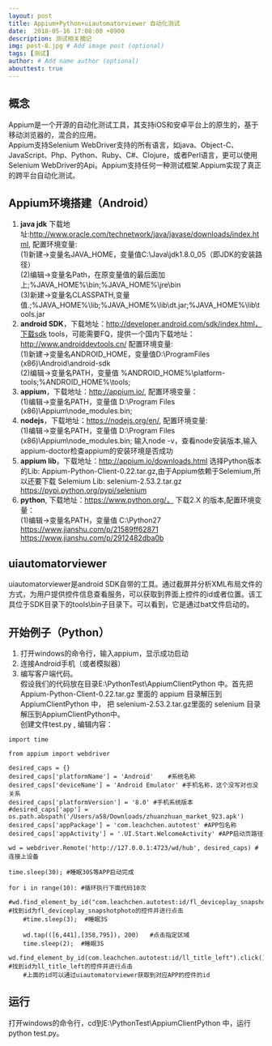 ```yaml
---
layout: post
title: Appium+Python+uiautomatorviewer 自动化测试
date:  2018-05-16 17:08:00 +0900  
description: 测试相关摘记
img: post-8.jpg # Add image post (optional)
tags: [测试]
author: # Add name author (optional)
abouttest: true
---
```


## 概念 ##
Appium是一个开源的自动化测试工具，其支持iOS和安卓平台上的原生的，基于移动浏览器的，混合的应用。<br>
Appium支持Selenium WebDriver支持的所有语言，如java、Object-C、JavaScript、Php、Python、Ruby、C#、Clojure，或者Perl语言，更可以使用Selenium WebDriver的Api。Appium支持任何一种测试框架.Appium实现了真正的跨平台自动化测试。


## Appium环境搭建（Android） ##
1. **java jdk** 下载地址:http://www.oracle.com/technetwork/java/javase/downloads/index.html, 配置环境变量:<br>
(1)新建->变量名JAVA_HOME，变量值C:\Java\jdk1.8.0_05（即JDK的安装路径） <br>
(2)编辑->变量名Path，在原变量值的最后面加上;%JAVA_HOME%\bin;%JAVA_HOME%\jre\bin <br>
(3)新建->变量名CLASSPATH,变量值.;%JAVA_HOME%\lib;%JAVA_HOME%\lib\dt.jar;%JAVA_HOME%\lib\tools.jar <br>
1. **android SDK**，下载地址：http://developer.android.com/sdk/index.html，下载sdk tools，可能需要FQ，提供一个国内下载地址：http://www.androiddevtools.cn/ 配置环境变量:<br>
(1)新建->变量名ANDROID_HOME，变量值D:\ProgramFiles (x86)\Android\android-sdk <br>
(2)编辑->变量名PATH，变量值 %ANDROID_HOME%\platform-tools;%ANDROID_HOME%\tools; <br>
1. **appium**，下载地址：http://appium.io/, 配置环境变量： <br>
(1)编辑->变量名PATH，变量值 D:\Program Files (x86)\Appium\node_modules\.bin;  <br>
1. **nodejs**，下载地址：https://nodejs.org/en/, 配置环境变量:  <br>
(1)编辑->变量名PATH，变量值 D:\Program Files (x86)\Appium\node_modules\.bin; 输入node -v，查看node安装版本,输入appium-doctor检查appium的安装环境是否成功
1. **appium lib**，下载地址：http://appium.io/downloads.html  选择Python版本的Lib: Appium-Python-Client-0.22.tar.gz,由于Appium依赖于Selemium,所以还要下载 Selemium Lib: selenium-2.53.2.tar.gz https://pypi.python.org/pypi/selenium
1. **python**, 下载地址：https://www.python.org/， 下载2.X 的版本,配置环境变量： <br>
(1)编辑->变量名PATH，变量值 C:\Python27  https://www.jianshu.com/p/21589ff62871 https://www.jianshu.com/p/2912482dba0b <br>


## uiautomatorviewer ##
uiautomatorviewer是android SDK自带的工具。通过截屏并分析XML布局文件的方式，为用户提供控件信息查看服务，可以获取到界面上控件的id或者位置。该工具位于SDK目录下的tools\bin子目录下。可以看到，它是通过bat文件启动的。

## 开始例子（Python） ##
1. 打开windows的命令行，输入appium，显示成功启动<br>
1. 连接Android手机（或者模拟器）<br>
1. 编写客户端代码。<br>
假设我们的代码放在目录E:\PythonTest\AppiumClientPython 中。首先把 Appium-Python-Client-0.22.tar.gz 里面的 appium 目录解压到AppiumClientPython 中， 把 selenium-2.53.2.tar.gz里面的 selenium 目录解压到AppiumClientPython中。<br>
创建文件test.py , 编辑内容：<br>

```
import time

from appium import webdriver

desired_caps = {}
desired_caps['platformName'] = 'Android'	#系统名称
desired_caps['deviceName'] = 'Android Emulator' #手机名称，这个没写对也没关系
desired_caps['platformVersion'] = '8.0'	#手机系统版本
#desired_caps['app'] = os.path.abspath('/Users/a58/Downloads/zhuanzhuan_market_923.apk')
desired_caps['appPackage'] = 'com.leachchen.autotest' #APP包名称
desired_caps['appActivity'] = '.UI.Start.WelcomeActivity' #APP启动页路径

wd = webdriver.Remote('http://127.0.0.1:4723/wd/hub', desired_caps)	#连接上设备

time.sleep(30);	#睡眠30S等APP启动完成

for i in range(10):	#循环执行下面代码10次
	#wd.find_element_by_id("com.leachchen.autotest:id/fl_deviceplay_snapshotphoto").click();  #找到id为fl_deviceplay_snapshotphoto的控件并进行点击
	#time.sleep(3);  #睡眠3S

	wd.tap(([6,441],[358,795]), 200)   #点击指定区域
	time.sleep(2);	#睡眠3S
	wd.find_element_by_id(com.leachchen.autotest:id/ll_title_left").click();   #找到id为ll_title_left的控件并进行点击
	#上面的id可以通过uiautomatorviewer获取到对应APP的控件的id
```

## 运行 ##
打开windows的命令行，cd到E:\PythonTest\AppiumClientPython 中，运行 python test.py。

